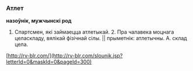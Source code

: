 ### Атлет
**назоўнік, мужчынскі род**

1. Спартсмен, які займаецца атлетыкай. 2. Пра чалавека моцнага целаскладу, вялікай фізічнай сілы. || прыметнік: атлетычны. А. склад цела.

<a rel="author">[http://rv-blr.com/](http://rv-blr.com/slounik.jsp?letterId=0&maskId=0&pageId=300)</a>
